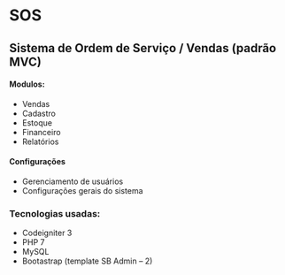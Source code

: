 # SOS

## Sistema de Ordem de Serviço / Vendas (padrão MVC)

#### Modulos:
- Vendas
- Cadastro
- Estoque
- Financeiro
- Relatórios

#### Configurações
- Gerenciamento de usuários
- Configurações gerais do sistema

### Tecnologias usadas:

- Codeigniter 3
- PHP 7
- MySQL
- Bootastrap (template SB Admin – 2)


